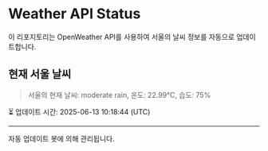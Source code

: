 
# Weather API Status

이 리포지토리는 OpenWeather API를 사용하여 서울의 날씨 정보를 자동으로 업데이트합니다.

## 현재 서울 날씨
> 서울의 현재 날씨: moderate rain, 온도: 22.99°C, 습도: 75%

⏳ 업데이트 시간: 2025-06-13 10:18:44 (UTC)

---
자동 업데이트 봇에 의해 관리됩니다.
